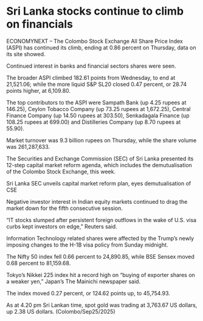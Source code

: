 # Sri Lanka stocks continue to climb on financials

ECONOMYNEXT – The Colombo Stock Exchange All Share Price Index (ASPI) has continued its climb, ending at 0.86 percent on Thursday, data on its site showed.

Continued interest in banks and financial sectors shares were seen.

The broader ASPI climbed 182.61 points from Wednesday, to end at 21,521.06; while the more liquid S&P SL20 closed 0.47 percent, or 28.74 points higher, at 6,109.80.

The top contributors to the ASPI were Sampath Bank (up 4.25 rupees at 146.25), Ceylon Tobacco Company (up 73.25 rupees at 1,672.25), Central Finance Company (up 14.50 rupees at 303.50), Senkadagala Finance (up 108.25 rupees at 699.00) and Distilleries Company (up 8.70 rupees at 55.90).

Market turnover was 9.3 billion rupees on Thursday, while the share volume was 261,287,633.

The Securities and Exchange Commission (SEC) of Sri Lanka presented its 12-step capital market reform agenda, which includes the demutualisation of the Colombo Stock Exchange, this week.

Sri Lanka SEC unveils capital market reform plan, eyes demutualisation of CSE

Negative investor interest in Indian equity markets continued to drag the market down for the fifth consecutive session.

“IT stocks slumped after persistent foreign outflows in the wake of U.S. visa curbs kept investors on edge,” Reuters said.

Information Technology related shares were affected by the Trump’s newly imposing changes to the H-1B visa policy from Sunday midnight.

The Nifty 50 index fell 0.66 percent to 24,890.85, while BSE Sensex moved 0.68 percent to 81,159.68.

Tokyo’s Nikkei 225 index hit a record high on “buying of exporter shares on a weaker yen,” Japan’s The Mainichi newspaper said.

The index moved 0.27 percent, or 124.62 points up, to 45,754.93.

As at 4.20 pm Sri Lankan time, spot gold was trading at 3,763.67 US dollars, up 2.38 US dollars. (Colombo/Sep25/2025)
